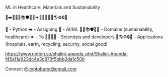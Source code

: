 ML in Healthcare, Materials and Sustainability

🐍➡️🤖🌱💉📚🛡️🧠💡⏩👨‍🔬👩‍💻🏥🌎♻️🔒💚

🐍 - Python
 ➡️ - Assigning
🤖 - AI/ML
 🌱💉📚🛡️🧠💡 - Domains (sustainability, healthcare)
 ⏩ - To
👨‍🔬👩‍💻 - Scientists and developers
 🏥🌎♻️🔒💚 - Applications (hospitals, earth, recycling, security, social good)

https://www.notion.so/shalini-ananda-phd/Shalini-Ananda-f45a11a923dc4e3c873f5bbb2da1c50b

Connect @cyptoburst@gmail.com
